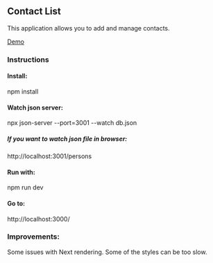 ## Contact List

This application allows you to add and manage contacts.

[Demo](https://github.com/sritala/ContactList/demo)

### Instructions 

#### Install:
npm install 

#### Watch json server:

npx json-server --port=3001 --watch db.json

##### If you want to watch json file in browser:
http://localhost:3001/persons

#### Run with:
npm run dev

#### Go to:
http://localhost:3000/


### Improvements: 

Some issues with Next rendering. Some of the styles can be too slow. 
